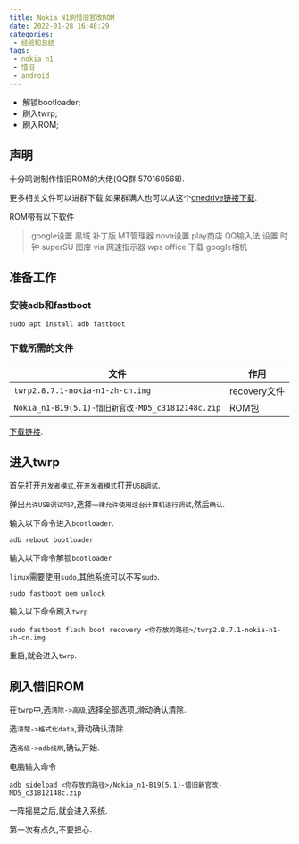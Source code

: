 ```yaml
---
title: Nokia N1刷惜旧官改ROM
date: 2022-01-28 16:48:29
categories:
 - 经验和总结
tags:
 - nokia n1
 - 惜旧
 - android
---
```


* 解锁bootloader;
* 刷入twrp;
* 刷入ROM;

<!-- more -->

## 声明

十分鸣谢制作惜旧ROM的大佬(QQ群:570160568).

更多相关文件可以进群下载,如果群满人也可以从这个[onedrive链接下载](https://1drv.ms/u/s!AlAdPSrz4UaPjGHq01n1flodaY8c?e=gaFuqD).

ROM带有以下软件

> google设置
> 黑域 补丁版
> MT管理器
> nova设置
> play商店
> QQ输入法
> 设置
> 时钟
> superSU
> 图库
> via
> 网速指示器
> wps office
> 下载
> google相机 

## 准备工作

### 安装adb和fastboot

```shell
sudo apt install adb fastboot
```

### 下载所需的文件

| 文件 | 作用 |
| --- | --- |
| `twrp2.8.7.1-nokia-n1-zh-cn.img` | recovery文件 |
| `Nokia_n1-B19(5.1)-惜旧新官改-MD5_c31812148c.zip` | ROM包 |

[下载链接](https://1drv.ms/u/s!AlAdPSrz4UaPjGHq01n1flodaY8c?e=gaFuqD).

## 进入twrp

首先打开`开发者模式`,在`开发者模式`打开`USB调试`.

弹出`允许USB调试吗?`,选择`一律允许使用这台计算机进行调试`,然后`确认`.

输入以下命令进入`bootloader`.

```shell
adb reboot bootloader
```

输入以下命令解锁`bootloader`

`linux`需要使用`sudo`,其他系统可以不写`sudo`.

```shell
sudo fastboot oem unlock
```

输入以下命令刷入`twrp`

```shell
sudo fastboot flash boot recovery <你存放的路径>/twrp2.8.7.1-nokia-n1-zh-cn.img
```

重启,就会进入`twrp`.

## 刷入惜旧ROM

在`twrp`中,选`清除->高级`,选择全部选项,滑动确认清除.

选`清楚->格式化data`,滑动确认清除.

选`高级->adb线刷`,确认开始.

电脑输入命令

```shell
adb sideload <你存放的路径>/Nokia_n1-B19(5.1)-惜旧新官改-MD5_c31812148c.zip
```

一阵摇晃之后,就会进入系统.

第一次有点久,不要担心.
